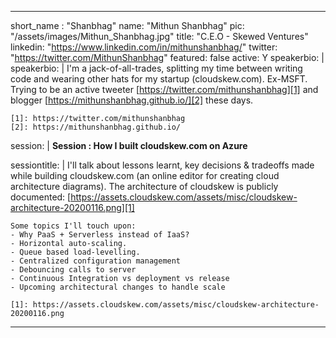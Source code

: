 ---

short_name : "Shanbhag"
name: "Mithun Shanbhag"
pic: "/assets/images/Mithun_Shanbhag.jpg"
title: "C.E.O - Skewed Ventures"
linkedin: "https://www.linkedin.com/in/mithunshanbhag/"
twitter: "https://twitter.com/MithunShanbhag"
featured: false
active: Y
speakerbio: |
speakerbio: |
    I'm a jack-of-all-trades, splitting my time between writing code and wearing other hats for my startup (cloudskew.com). Ex-MSFT. Trying to be an active tweeter [https://twitter.com/mithunshanbhag][1] and blogger [https://mithunshanbhag.github.io/][2] these days.

    [1]: https://twitter.com/mithunshanbhag
    [2]: https://mithunshanbhag.github.io/  
session: |
    **Session :  How I built cloudskew.com on Azure**

sessiontitle: |
    I'll talk about lessons learnt, key decisions & tradeoffs made while building cloudskew.com (an online editor for creating cloud architecture diagrams). The architecture of cloudskew is publicly documented: [https://assets.cloudskew.com/assets/misc/cloudskew-architecture-20200116.png][1]

    Some topics I'll touch upon:
    - Why PaaS + Serverless instead of IaaS?
    - Horizontal auto-scaling.
    - Queue based load-levelling.
    - Centralized configuration management
    - Debouncing calls to server
    - Continuous Integration vs deployment vs release
    - Upcoming architectural changes to handle scale

    [1]: https://assets.cloudskew.com/assets/misc/cloudskew-architecture-20200116.png    
---